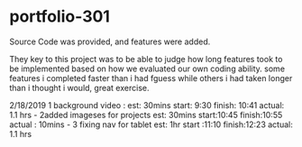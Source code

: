 # portfolio-301
Source Code was provided, and features were added.
 
They key to this project was to be able to judge how long features took to be implemented based on how we evaluated our own coding ability. some features i completed faster than i had fguess while others i had taken longer than i thought i would, great exercise.

2/18/2019
1 background video : est: 30mins start: 9:30 finish: 10:41 actual: 1.1 hrs -
2added imageses for projects est: 30mins start:10:45 finish:10:55 actual : 10mins -
3 fixing nav for tablet est: 1hr start :11:10 finish:12:23 actual: 1.1 hrs 
